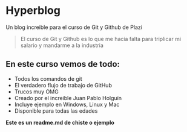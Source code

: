 # Hyperblog
Un blog increible para el curso de Git y Github de Plazi
> El curso de Git y Github es lo que me hacía falta para triplicar mi salario y mandarme a la industria


## En este curso vemos de todo:
* Todos los comandos de git
* El verdadero flujo de trabajo de GitHub
* Trucos muy OMG
* Creado por el increible Juan Pablo Holguín
* Incluye ejemplo en Windows, Linux y Mac
* Disponible para todas las edades

**Este es un readme.md de chiste o ejemplo**